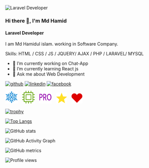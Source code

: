 ![Laravel Developer](https://media-exp1.licdn.com/dms/image/D5635AQHEz1Wwk-TZJQ/profile-framedphoto-shrink_200_200/0/1630641053428?e=1645725600&v=beta&t=FrUKmLUhSpceQXQu85W8XpfcUDIaJINPN9OnHGb6IBM)

### Hi there 👋, I'm Md Hamid
#### Laravel Developer


I am Md Hamidul islam. working in Software Company.

Skills: HTML / CSS / JS / JQUERY/ AJAX / PHP / LARAVEL/ MYSQL

- 🔭 I’m currently working on Chat-App 
- 🌱 I’m currently learning React js 
- 💬 Ask me about Web Development 


[<img src='https://cdn.jsdelivr.net/npm/simple-icons@3.0.1/icons/github.svg' alt='github' height='40'>](https://github.com/mdhamidulislamT)  [<img src='https://cdn.jsdelivr.net/npm/simple-icons@3.0.1/icons/linkedin.svg' alt='linkedin' height='40'>](https://www.linkedin.com/in/https://www.linkedin.com/in/md-hamidul-islam-66ba38121//)  [<img src='https://cdn.jsdelivr.net/npm/simple-icons@3.0.1/icons/facebook.svg' alt='facebook' height='40'>](https://www.facebook.com/https://web.facebook.com/profile.php?id=100055014698718)  

<a href='https://archiveprogram.github.com/'><img src='https://raw.githubusercontent.com/acervenky/animated-github-badges/master/assets/acbadge.gif' width='40' height='40'></a> <a href='https://docs.github.com/en/developers'><img src='https://raw.githubusercontent.com/acervenky/animated-github-badges/master/assets/devbadge.gif' width='40' height='40'></a> <a href='https://github.com/pricing'><img src='https://raw.githubusercontent.com/acervenky/animated-github-badges/master/assets/pro.gif' width='40' height='40'></a> <a href='https://stars.github.com/'><img src='https://raw.githubusercontent.com/acervenky/animated-github-badges/master/assets/starbadge.gif' width='35' height='35'></a> <a href='https://docs.github.com/en/github/supporting-the-open-source-community-with-github-sponsors'><img src='https://raw.githubusercontent.com/acervenky/animated-github-badges/master/assets/sponsorbadge.gif' width='35' height='35'></a> 

[![trophy](https://github-profile-trophy.vercel.app/?username=mdhamidulislamT)](https://github.com/ryo-ma/github-profile-trophy)

[![Top Langs](https://github-readme-stats.vercel.app/api/top-langs/?username=mdhamidulislamT)](https://github.com/anuraghazra/github-readme-stats)

![GitHub stats](https://github-readme-stats.vercel.app/api?username=mdhamidulislamT&show_icons=true&count_private=true)  

![GitHub Activity Graph](https://activity-graph.herokuapp.com/graph?username=mdhamidulislamT)  

![GitHub metrics](https://metrics.lecoq.io/mdhamidulislamT)  

![Profile views](https://gpvc.arturio.dev/mdhamidulislamT)  
